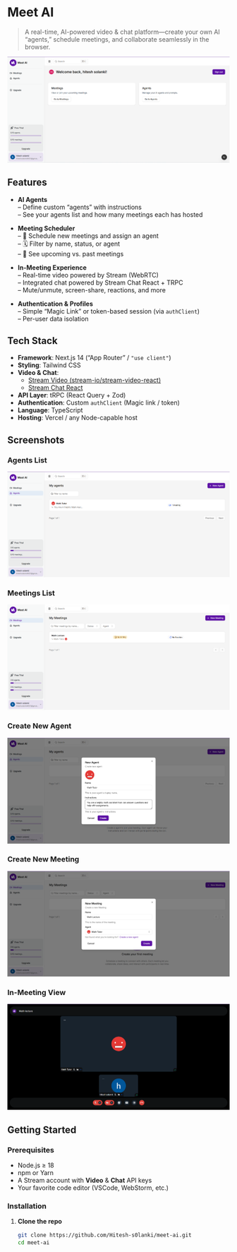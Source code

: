 # Meet AI

> A real-time, AI-powered video & chat platform—create your own AI “agents,” schedule meetings, and collaborate seamlessly in the browser.

![Meet AI Home](./images/home.png)

## Features

- **AI Agents**  
  – Define custom “agents” with instructions  
  – See your agents list and how many meetings each has hosted

- **Meeting Scheduler**  
  – 🔮 Schedule new meetings and assign an agent  
  – 🗓️ Filter by name, status, or agent  
  – 📅 See upcoming vs. past meetings

- **In-Meeting Experience**  
  – Real-time video powered by Stream (WebRTC)  
  – Integrated chat powered by Stream Chat React + TRPC  
  – Mute/unmute, screen-share, reactions, and more

- **Authentication & Profiles**  
  – Simple “Magic Link” or token-based session (via `authClient`)  
  – Per-user data isolation

## Tech Stack

- **Framework**: Next.js 14 (“App Router” / `"use client"`)
- **Styling**: Tailwind CSS
- **Video & Chat**:
  - [Stream Video (stream-io/stream-video-react)](https://getstream.io/video-react/)
  - [Stream Chat React](https://github.com/GetStream/stream-chat-react)
- **API Layer**: tRPC (React Query + Zod)
- **Authentication**: Custom `authClient` (Magic link / token)
- **Language**: TypeScript
- **Hosting**: Vercel / any Node-capable host

## Screenshots

### Agents List

![Agents](./images/agents.png)

### Meetings List

![Meetings](./images/meetings.png)

### Create New Agent

![New Agent Modal](./images/new-agent.png)

### Create New Meeting

![New Meeting Modal](./images/new-meet.png)

### In-Meeting View

![In Meeting](./images/meet-with-agent.png)

## Getting Started

### Prerequisites

- Node.js ≥ 18
- npm or Yarn
- A Stream account with **Video** & **Chat** API keys
- Your favorite code editor (VSCode, WebStorm, etc.)

### Installation

1. **Clone the repo**
   ```bash
   git clone https://github.com/Hitesh-s0lanki/meet-ai.git
   cd meet-ai
   ```
